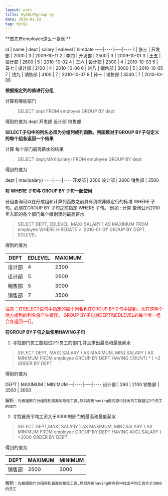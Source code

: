 ```yaml
---
layout: post
title: MySQL的group by
date: 2016-01-22 
tag: MySQL
---
```


**首先有employee这么一张表 **

id | name | dept  | salary | edlevel | hiredate
----|----|----|----
1  | 张三  | 开发部 | 2000  | 3  | 2009-10-11
2  | 李四  | 开发部 | 2500  | 3  | 2009-10-01
3  | 王五  | 设计部 | 2600  | 5  | 2010-10-02
4  | 王六  | 设计部  | 2300  | 4  | 2010-10-03
5  | 马七  | 设计部 | 2100  | 4  | 2010-10-06
6 |  赵八  | 销售部 | 3000  | 5  | 2010-10-05
7  | 钱九  | 销售部 | 3100  | 7  | 2010-10-07
8  | 孙十  | 销售部 | 3500  | 7  | 2010-10-06

**根据指定列的值进行分组**

计算有哪些部门
> SELECT dept FROM employee GROUP BY dept

得到的值为
dept
开发部
设计部
销售部

**SELECT子句中的列名必须为分组列或列函数。列函数对于GROUP BY子句定义的每个组各返回一个结果**

计算 每个部门最高薪水的结果
> SELECT dept,MAX(salary) FROM employee GROUP BY dept

得到的值为


dept | max(salary)
----|----|----
开发部 | 2500
设计部 | 2600
销售部 | 3500

**将 WHERE 子句与 GROUP BY 子句一起使用**

分组查询可以在形成组和计算列函数之前具有消除非限定行的标准 WHERE 子句。必须在GROUP BY 子句之前指定 WHERE 子句。
例如 : 计算 查询公司2010年入职的各个部门每个级别里的最高薪水

>SELECT DEPT, EDLEVEL, MAX( SALARY ) AS MAXIMUM
FROM employee
WHERE HIREDATE > '2010-01-01'
GROUP BY DEPT, EDLEVEL


得到的值为


DEPT | EDLEVEL | MAXIMUM
----|----|---
设计部 | 4 | 2300
设计部 | 5 | 2600
销售部 | 5 | 3000
销售部 | 7 |  3500

<font color="red">注意：在SELECT语句中指定的每个列名也在GROUP BY子句中提到。未在这两个地方提到的列名将产生错误。
GROUP BY子句对DEPT和EDLEVEL的每个唯一组合各返回一行。</font>

**在GROUP BY子句之后使用HAVING子句**

1. 寻找部门员工数超过2个员工的部门,并且求出最高和最低薪水

> SELECT DEPT, MAX( SALARY ) AS MAXIMUM, MIN( SALARY ) AS MINIMUM
FROM employee
GROUP BY DEPT
HAVING COUNT( * ) >2
ORDER BY DEPT

得到的值为



DEPT | MAXIMUM | MINIMUM
--|----|----|----
设计部 | 260 | 2100
销售部 | 3500 | 3000

解析 : 
`先根据部门分组得到最高的最低工资,然后再用having再内存中找出员工数超过2个员工的部门`

2. 寻找雇员平均工资大于3000的部门的最高和最低薪水

>SELECT DEPT,MAX( SALARY ) AS MAXIMUM, MIN( SALARY ) AS MINIMUM
FROM employee
GROUP BY DEPT
HAVING AVG( SALARY ) >3000
ORDER BY DEPT



得到的值为


DEPT | MAXIMUM | MINIMUM
----|----|----
销售部 | 3500 | 3000

解析 : 
     `先根据部门分组得到最高的最低工资,然后再用having再内存中找出平均工资大于3000的员工`
